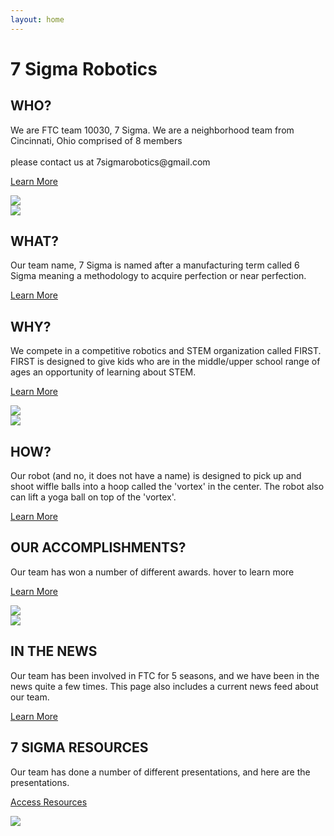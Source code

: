 ```yaml
---
layout: home
---
```

<div class="logo-box">
	<h1>7 Sigma Robotics</h1>
</div>
<div class="container-row text-first">
	<div class="arrow-left">
		<h2>WHO?</h2>
		<p class="fade">We are FTC team 10030, 7 Sigma. We are a neighborhood team from Cincinnati, Ohio comprised of 8 members
		<br> <br> please contact us at 7sigmarobotics@gmail.com</p>
		<p class="fade-in"><a href="/who">Learn More</a></p>
	</div>
	<div class="text-right">
		<img class="arrow-image" src="images/team_v3.jpg">
	</div>
</div>
<div class="container-row image-first">
	<div class="text-left">
		<img class="arrow-image" src="images/7p-logo-large.png">
	</div>
	<div class="arrow-right">
		<h2>WHAT?</h2>
		<p class="fade">Our team name, 7 Sigma is named after a manufacturing term called 6 Sigma meaning a methodology to acquire perfection or near perfection.</p>
		<p class="fade-in"><a href="/what">Learn More</a></p>
	</div>
</div>
<div class="container-row text-first">
	<div class="arrow-left">
		<h2>WHY?</h2>
		<p class="fade">We compete in a competitive robotics and STEM organization called FIRST. FIRST is designed to give kids who are in the middle/upper school range of ages an opportunity of learning about STEM.</p>
		<p class="fade-in"><a href="/why">Learn More</a></p>
	</div>
	<div class="text-right">
		<img class="arrow-image" src="images/firstlogo.jpg">
	</div>
</div>
<div class="container-row image-first">
	<div class="text-left">
		<img class="arrow-image" src="images/robot.jpeg">
	</div>
	<div class="arrow-right">
		<h2>HOW?</h2>
		<p class="fade">Our robot (and no, it does not have a name) is designed to pick up and shoot wiffle balls into a hoop called the 'vortex' in the center. The robot also can lift a yoga ball on top of the 'vortex'.</p>
		<p class="fade-in"><a href="/how">Learn More</a></p>
	</div>
</div>
<div class="container-row text-first">
	<div class="arrow-left">
		<h2>OUR ACCOMPLISHMENTS?</h2>
		<p class="fade">Our team has won a number of different awards. hover to learn more<br>
		</p>
		<p class="fade-in"><a href="/acc">Learn More</a></p>
	</div>
	<div class="text-right">
		<img class="arrow-image" src="images/pva2.png">
	</div>
</div>
<div class="container-row image-first">
	<div class="text-left">
		<img class="arrow-image" src="images/7p-logo-large.png">
	</div>
	<div class="arrow-right">
		<h2>IN THE NEWS</h2>
		<p class="fade">Our team has been involved in FTC for 5 seasons, and we have been in the news quite a few times. This page also includes a current news feed about our team.</p>
		<p class="fade-in"><a href="/InTheNews">Learn More</a></p>
	</div>
</div>
<div class="container-row text-first">
	<div class="arrow-left">
		<h2>7 SIGMA RESOURCES</h2>
		<p class="fade">Our team has done a number of different presentations, and here are the presentations.<br>
		</p>
		<p class="fade-in"><a href="/Resources">Access Resources</a></p>
	</div>
	<div class="text-right">
		<img class="arrow-image" src="images/googleslideslogogood.png">
	</div>
</div>
<!-- <div class="container-row">
	<div class="arrow-left">
		<h2>SPONSORS</h2>
		<p class="fade">We compete in a competitive robotics and STEM organization called FIRST. FIRST is designed to give kids who are in the middle/upper school range of ages an opportunity of learning about STEM.</p>
		<p class="fade-in"><a href="/why">Learn More</a></p>
	</div>
	<div class="text-right">
		<img class="arrow-image" src="images/thx.PNG">
	</div>
</div> -->